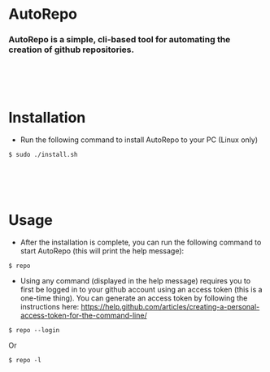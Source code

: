 # AutoRepo

### AutoRepo is a simple, cli-based tool for automating the creation of github repositories.

<br/><br/><br/>

# Installation

- Run the following command to install AutoRepo to your PC (Linux only)

```
$ sudo ./install.sh
```

<br/><br/><br/>

# Usage

- After the installation is complete, you can run the following command to start AutoRepo (this will print the help message):

```
$ repo
```

- Using any command (displayed in the help message) requires you to first be logged in to your github account using an access token (this is a one-time thing). You can generate an access token by following the instructions here: <a href="https://help.github.com/articles/creating-a-personal-access-token-for-the-command-line/">https://help.github.com/articles/creating-a-personal-access-token-for-the-command-line/</a>

```
$ repo --login
```

Or

```
$ repo -l
```
